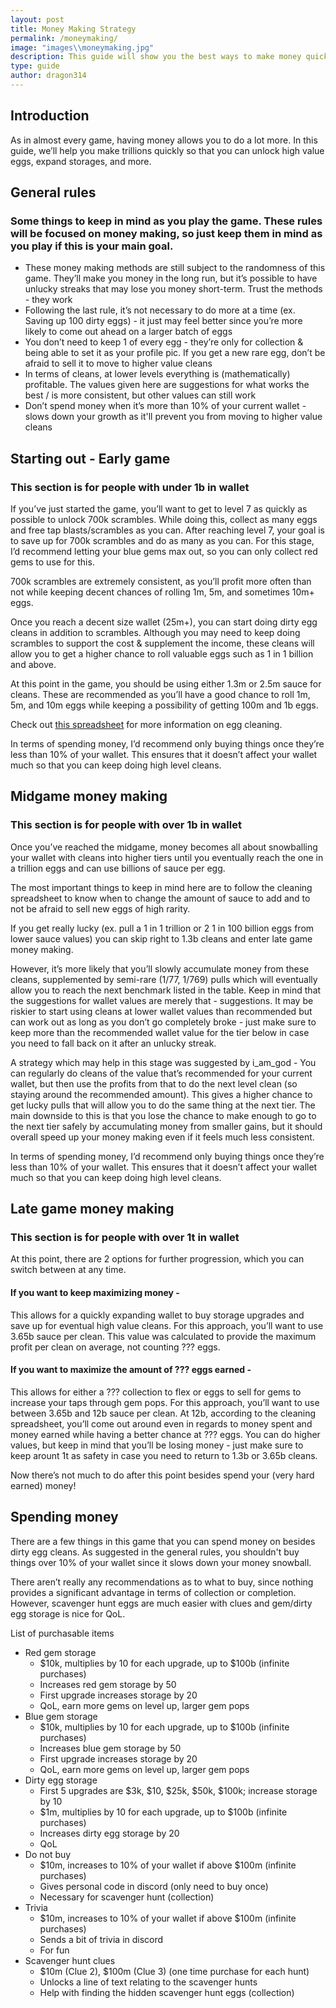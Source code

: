 ```yaml
---
layout: post
title: Money Making Strategy
permalink: /moneymaking/
image: "images\\moneymaking.jpg"
description: This guide will show you the best ways to make money quickly!
type: guide
author: dragon314
---
```


## Introduction

As in almost every game, having money allows you to do a lot more. In this guide, we’ll help you make trillions quickly so that you can unlock high value eggs, expand storages, and more.

## General rules

### Some things to keep in mind as you play the game. These rules will be focused on money making, so just keep them in mind as you play if this is your main goal.

<ul>
  <li>These money making methods are still subject to the randomness of this game. They’ll make you money in the long run, but it’s possible to have unlucky streaks that may lose you money short-term.  Trust the methods - they work</li>
  <li>Following the last rule, it’s not necessary to do more at a time (ex. Saving up 100 dirty eggs) - it just may feel better since you’re more likely to come out ahead on a larger batch of eggs</li>
  <li>You don’t need to keep 1 of every egg - they’re only for collection & being able to set it as your profile pic. If you get a new rare egg, don’t be afraid to sell it to move to higher value cleans</li>
  <li>In terms of cleans, at lower levels everything is (mathematically) profitable. The values given here are suggestions for what works the best / is more consistent, but other values can still work</li>
  <li>Don’t spend money when it’s more than 10% of your current wallet - slows down your growth as it'll prevent you from moving to higher value cleans</li>
</ul>

## Starting out - Early game

### This section is for people with under 1b in wallet

If you’ve just started the game, you’ll want to get to level 7 as quickly as possible to unlock 700k scrambles.  While doing this, collect as many eggs and free tap blasts/scrambles as you can.  After reaching level 7, your goal is to save up for 700k scrambles and do as many as you can.  For this stage, I’d recommend letting your blue gems max out, so you can only collect red gems to use for this.

700k scrambles are extremely consistent, as you’ll profit more often than not while keeping decent chances of rolling 1m, 5m, and sometimes 10m+ eggs.

Once you reach a decent size wallet (25m+), you can start doing dirty egg cleans in addition to scrambles. Although you may need to keep doing scrambles to support the cost & supplement the income, these cleans will allow you to get a higher chance to roll valuable eggs such as 1 in 1 billion and above.

At this point in the game, you should be using either 1.3m or 2.5m sauce for cleans. These are recommended as you’ll have a good chance to roll 1m, 5m, and 10m eggs while keeping a possibility of getting 100m and 1b eggs.

Check out [this spreadsheet](https://docs.google.com/spreadsheets/d/1L66S3tMoRRhWE70PmGYDpsJ549W24aHTSoc-BuL_tJM/edit#gid=0) for more information on egg cleaning.

In terms of spending money, I’d recommend only buying things once they’re less than 10% of your wallet.  This ensures that it doesn’t affect your wallet much so that you can keep doing high level cleans.


## Midgame money making

### This section is for people with over 1b in wallet

Once you’ve reached the midgame, money becomes all about snowballing your wallet with cleans into higher tiers until you eventually reach the one in a trillion eggs and can use billions of sauce per egg.

The most important things to keep in mind here are to follow the cleaning spreadsheet to know when to change the amount of sauce to add and to not be afraid to sell new eggs of high rarity. 

If you get really lucky (ex. pull a 1 in 1 trillion or 2 1 in 100 billion eggs from lower sauce values) you can skip right to 1.3b cleans and enter late game money making.

However, it’s more likely that you’ll slowly accumulate money from these cleans, supplemented by semi-rare (1/77, 1/769) pulls which will eventually allow you to reach the next benchmark listed in the table.  Keep in mind that the suggestions for wallet values are merely that - suggestions.  It may be riskier to start using cleans at lower wallet values than recommended but can work out as long as you don’t go completely broke - just make sure to keep more than the recommended wallet value for the tier below in case you need to fall back on it after an unlucky streak.

A strategy which may help in this stage was suggested by  i_am_god - 
You can regularly do cleans of the value that’s recommended for your current wallet, but then use the profits from that to do the next level clean (so staying around the recommended amount).  This gives a higher chance to get lucky pulls that will allow you to do the same thing at the next tier.  The main downside to this is that you lose the chance to make enough to go to the next tier safely by accumulating money from smaller gains, but it should overall speed up your money making even if it feels much less consistent.

In terms of spending money, I’d recommend only buying things once they’re less than 10% of your wallet.  This ensures that it doesn’t affect your wallet much so that you can keep doing high level cleans.


## Late game money making

### This section is for people with over 1t in wallet

At this point, there are 2 options for further progression, which you can switch between at any time. 

#### If you want to keep maximizing money -
This allows for a quickly expanding wallet to buy storage upgrades and save up for eventual high value cleans.
For this approach, you’ll want to use 3.65b sauce per clean. This value was calculated to provide the maximum profit per clean on average, not counting ??? eggs.

#### If you want to maximize the amount of ??? eggs earned -
This allows for either a ??? collection to flex or eggs to sell for gems to increase your taps through gem pops.
For this approach, you’ll want to use between 3.65b and 12b sauce per clean. At 12b, according to the cleaning spreadsheet, you’ll come out around even in regards to money spent and money earned while having a better chance at ??? eggs. You can do higher values, but keep in mind that you’ll be losing money - just make sure to keep arount 1t as safety in case you need to return to 1.3b or 3.65b cleans.

Now there’s not much to do after this point besides spend your (very hard earned) money!

## Spending money

There are a few things in this game that you can spend money on besides dirty egg cleans.  As suggested in the general rules, you shouldn't buy things over 10% of your wallet since it slows down your money snowball. 

There aren’t really any recommendations as to what to buy, since nothing provides a significant advantage in terms of collection or completion.  However, scavenger hunt eggs are much easier with clues and gem/dirty egg storage is nice for QoL. 

List of purchasable items


- Red gem storage
  - $10k, multiplies by 10 for each upgrade, up to $100b (infinite purchases)
  - Increases red gem storage by 50
  - First upgrade increases storage by 20
  - QoL, earn more gems on level up, larger gem pops
- Blue gem storage
  - $10k, multiplies by 10 for each upgrade, up to $100b (infinite purchases)
  - Increases blue gem storage by 50
  - First upgrade increases storage by 20
  - QoL, earn more gems on level up, larger gem pops
- Dirty egg storage
  - First 5 upgrades are $3k, $10, $25k, $50k, $100k; increase storage by 10
  - $1m, multiplies by 10 for each upgrade, up to $100b (infinite purchases)
  - Increases dirty egg storage by 20
  - QoL
- Do not buy
  - $10m, increases to 10% of your wallet if above $100m (infinite purchases)
  - Gives personal code in discord (only need to buy once)
  - Necessary for scavenger hunt (collection)
- Trivia
  - $10m, increases to 10% of your wallet if above $100m (infinite purchases)
  - Sends a bit of trivia in discord
  - For fun
- Scavenger hunt clues
  - $10m (Clue 2), $100m (Clue 3) (one time purchase for each hunt)
  - Unlocks a line of text relating to the scavenger hunts
  - Help with finding the hidden scavenger hunt eggs (collection)
